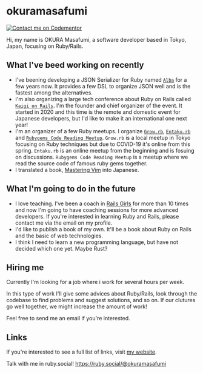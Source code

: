 # okuramasafumi

[![Contact me on Codementor](https://www.codementor.io/m-badges/okuramasafumi/contact-me.svg)](https://www.codementor.io/@okuramasafumi?refer=badge)

Hi, my name is OKURA Masafumi, a software developer based in Tokyo, Japan, focusing on Ruby/Rails.

## What I've beed working on recently

- I've beening developing a JSON Serializer for Ruby named [`Alba`](https://github.com/okuramasafumi/alba) for a few years now. It provides a few DSL to organize JSON well and is the fastest among the alternatives.
- I'm also organizing a large tech conference about Ruby on Rails called [`Kaigi on Rails`](https://kaigionrails.org). I'm the founder and chief organizer of the event. It started in 2020 and this time is the remote and domestic event for Japanese developers, but I'd like to make it an international one next year!
- I'm an organizer of a few Ruby meetups. I organize [`Grow.rb`](https://growrb.doorkeeper.jp/), [`Entaku.rb`](https://entakurb.doorkeeper.jp/) and [`Rubygems Code Reading Meetup`](https://rubygems-code-reading.connpass.com/). `Grow.rb` is a local meetup in Tokyo focusing on Ruby techniques but due to COVID-19 it's online from this spring. `Entaku.rb` is an online meetup from the beginning and is fosuing on discussions. `Rubygems Code Reading Meetup` is a meetup where we read the source code of famous ruby gems together.
- I translated a book, [Mastering Vim](https://www.packtpub.com/application-development/mastering-vim) into Japanese.

## What I'm going to do in the future

- I love teaching. I've been a coach in [Rails Girls](https://railsgirls.com) for more than 10 times and now I'm going to have coaching sessions for more advanced developers. If you're interested in learning Ruby and Rails, please contact me via the email on my profile.
- I'd like to publish a book of my own. It'll be a book about Ruby on Rails and the basic of web technologies.
- I think I need to learn a new programming language, but have not decided which one yet. Maybe Rust?

## Hiring me

Currently I'm looking for a job where i work for several hours per week.

In this type of work I'll give some advices about Ruby/Rails, look through the codebase to find problems and suggest solutions, and so on. If our clutures go well together, we might increase the amount of work!

Feel free to send me an email if you're interested.

## Links

If you're interested to see a full list of links, visit [my website](https://okuramasafumi.com).

Talk with me in ruby.social! https://ruby.social/@okuramasafumi
